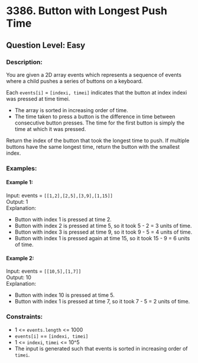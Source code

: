 # 3386. Button with Longest Push Time
## Question Level: Easy
### Description:
You are given a 2D array events which represents a sequence of events where a child pushes a series of buttons on a keyboard.

Each `events[i]` = `[indexi, timei]` indicates that the button at index indexi was pressed at time timei.
- The array is sorted in increasing order of time.
- The time taken to press a button is the difference in time between consecutive button presses. The time for the first button is simply the time at which it was pressed.

Return the index of the button that took the longest time to push. If multiple buttons have the same longest time, return the button with the smallest index.

### Examples:
#### Example 1:

Input: events = `[[1,2],[2,5],[3,9],[1,15]]`<br>
Output: 1<br>
Explanation:
- Button with index 1 is pressed at time 2.
- Button with index 2 is pressed at time 5, so it took 5 - 2 = 3 units of time.
- Button with index 3 is pressed at time 9, so it took 9 - 5 = 4 units of time.
- Button with index 1 is pressed again at time 15, so it took 15 - 9 = 6 units of time.
#### Example 2:

Input: events = `[[10,5],[1,7]]`<br>
Output: 10<br>
Explanation:
- Button with index 10 is pressed at time 5.
- Button with index 1 is pressed at time 7, so it took 7 - 5 = 2 units of time.

### Constraints:

- 1 <= `events.length` <= 1000
- `events[i]` == `[indexi, timei]`
- 1 <= `indexi`, `timei` <= 10^5
- The input is generated such that events is sorted in increasing order of `timei`.
